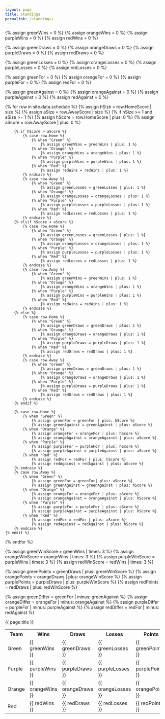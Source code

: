 ```yaml
---
layout: page
title: Standings
permalink: /standings/
---
```


{% assign greenWins = 0 %}
{% assign orangeWins = 0 %}
{% assign purpleWins = 0 %}
{% assign redWins = 0 %}

{% assign greenDraws = 0 %}
{% assign orangeDraws = 0 %}
{% assign purpleDraws = 0 %}
{% assign redDraws = 0 %}

{% assign greenLosses = 0 %}
{% assign orangeLosses = 0 %}
{% assign purpleLosses = 0 %}
{% assign redLosses = 0 %}

{% assign greenFor = 0 %}
{% assign orangeFor = 0 %}
{% assign purpleFor = 0 %}
{% assign redFor = 0 %}

{% assign greenAgainst = 0 %}
{% assign orangeAgainst = 0 %}
{% assign purpleAgainst = 0 %}
{% assign redAgainst = 0 %}

{% for row in site.data.schedule %}
    {% assign hSize = row.HomeScore | size %}
    {% assign aSize = row.AwayScore | size %}
    {% if hSize >= 1 and aSize >= 1 %}
        {% assign hScore = row.HomeScore | plus: 0 %}
        {% assign aScore = row.AwayScore | plus: 0 %}

        {% if hScore > aScore %}
            {% case row.Home %}
                {% when "Green" %}
                    {% assign greenWins = greenWins | plus: 1 %}
                {% when "Orange" %}
                    {% assign orangeWins = orangeWins | plus: 1 %}
                {% when "Purple" %}
                    {% assign purpleWins = purpleWins | plus: 1 %}
                {% when "Red" %}
                    {% assign redWins = redWins | plus: 1 %}
            {% endcase %}
            {% case row.Away %}
                {% when "Green" %}
                    {% assign greenLosses = greenLosses | plus: 1 %}
                {% when "Orange" %}
                    {% assign orangeLosses = orangeLosses | plus: 1 %}
                {% when "Purple" %}
                    {% assign purpleLosses = purpleLosses | plus: 1 %}
                {% when "Red" %}
                    {% assign redLosses = redLosses | plus: 1 %}
            {% endcase %}
        {% elsif hScore < aScore %}
            {% case row.Home %}
                {% when "Green" %}
                    {% assign greenLosses = greenLosses | plus: 1 %}
                {% when "Orange" %}
                    {% assign orangeLosses = orangeLosses | plus: 1 %}
                {% when "Purple" %}
                    {% assign purpleLosses = purpleLosses | plus: 1 %}
                {% when "Red" %}
                    {% assign redLosses = redLosses | plus: 1 %}
            {% endcase %}
            {% case row.Away %}
                {% when "Green" %}
                    {% assign greenWins = greenWins | plus: 1 %}
                {% when "Orange" %}
                    {% assign orangeWins = orangeWins | plus: 1 %}
                {% when "Purple" %}
                    {% assign purpleWins = purpleWins | plus: 1 %}
                {% when "Red" %}
                    {% assign redWins = redWins | plus: 1 %}
            {% endcase %}
        {% else %}
            {% case row.Home %}
                {% when "Green" %}
                    {% assign greenDraws = greenDraws | plus: 1 %}
                {% when "Orange" %}
                    {% assign orangeDraws = orangeDraws | plus: 1 %}
                {% when "Purple" %}
                    {% assign purpleDraws = purpleDraws | plus: 1 %}
                {% when "Red" %}
                    {% assign redDraws = redDraws | plus: 1 %}
            {% endcase %}
            {% case row.Away %}
                {% when "Green" %}
                    {% assign greenDraws = greenDraws | plus: 1 %}
                {% when "Orange" %}
                    {% assign orangeDraws = orangeDraws | plus: 1 %}
                {% when "Purple" %}
                    {% assign purpleDraws = purpleDraws | plus: 1 %}
                {% when "Red" %}
                    {% assign redDraws = redDraws | plus: 1 %}
            {% endcase %}
        {% endif %}

        {% case row.Home %}
            {% when "Green" %}
                {% assign greenFor = greenFor | plus: hScore %}
                {% assign greenAgainst = greenAgainst | plus: aScore %}
            {% when "Orange" %}
                {% assign orangeFor = orangeFor | plus: hScore %}
                {% assign orangeAgainst = orangeAgainst | plus: aScore %}
            {% when "Purple" %}
                {% assign purpleFor = purpleFor | plus: hScore %}
                {% assign purpleAgainst = purpleAgainst | plus: aScore %}
            {% when "Red" %}
                {% assign redFor = redFor | plus: hScore %}
                {% assign redAgainst = redAgainst | plus: aScore %}
        {% endcase %}
        {% case row.Away %}
            {% when "Green" %}
                {% assign greenFor = greenFor| plus: aScore %}
                {% assign greenAgainst = greenAgainst | plus: hScore %}
            {% when "Orange" %}
                {% assign orangeFor = orangeFor | plus: aScore %}
                {% assign orangeAgainst = orangeAgainst | plus: hScore %}
            {% when "Purple" %}
                {% assign purpleFor = purpleFor | plus: aScore %}
                {% assign purpleAgainst = purpleAgainst | plus: hScore %}
            {% when "Red" %}
                {% assign redFor = redFor | plus: aScore %}
                {% assign redAgainst = redAgainst | plus: hScore %}
        {% endcase %}
    {% endif %}
{% endfor %}

{% assign greenWinScore = greenWins | times: 3 %}
{% assign orangeWinScore = orangeWins | times: 3 %}
{% assign purpleWinScore = purpleWins | times: 3 %}
{% assign redWinScore = redWins | times: 3 %}

{% assign greenPoints = greenDraws | plus: greenWinScore %}
{% assign orangePoints = orangeDraws | plus: orangeWinScore %}
{% assign purplePoints = purpleDraws | plus: purpleWinScore %}
{% assign redPoints = redDraws | plus: redWinScore %}

{% assign greenDiffer = greenFor | minus: greenAgainst %}
{% assign orangeDiffer = orangeFor | minus: orangeAgainst %}
{% assign purpleDiffer = purpleFor | minus: purpleAgainst %}
{% assign redDiffer = redFor | minus: redAgainst %}

<div class="card text-center mt-3">
<div class="card-header">{{ page.title }}</div>
<div class="card-body">
<div class="col-12 d-flex justify-content-center">
<div class="overflow-auto ">

<table>
    <tr>
        <th>Team</th>
        <th>Wins</th>
        <th>Draws</th>
        <th>Losses</th>
        <th>Points</th>
        <th>For</th>
        <th>Against</th>
        <th>Differential</th>
    </tr>
    <tr>
        <td class="bg-green text-white">Green</td>
        <td>{{ greenWins }}</td>
        <td>{{ greenDraws }}</td>
        <td>{{ greenLosses }}</td>
        <td>{{ greenPoints }}</td>
        <td>{{ greenFor }}</td>
        <td>{{ greenAgainst }}</td>
        <td>{{ greenDiffer }}</td>
    </tr>
    <tr>
        <td class="bg-purple text-white">Purple</td>
        <td>{{ purpleWins }}</td>
        <td>{{ purpleDraws }}</td>
        <td>{{ purpleLosses }}</td>
        <td>{{ purplePoints }}</td>
        <td>{{ purpleFor }}</td>
        <td>{{ purpleAgainst }}</td>
        <td>{{ purpleDiffer }}</td>
    </tr>
    <tr>
        <td class="bg-orange text-white">Orange</td>
        <td>{{ orangeWins }}</td>
        <td>{{ orangeDraws }}</td>
        <td>{{ orangeLosses }}</td>
        <td>{{ orangePoints }}</td>
        <td>{{ orangeFor }}</td>
        <td>{{ orangeAgainst }}</td>
        <td>{{ orangeDiffer }}</td>
    </tr>
    <tr>
        <td class="bg-red text-white">Red</td>
        <td>{{ redWins }}</td>
        <td>{{ redDraws }}</td>
        <td>{{ redLosses }}</td>
        <td>{{ redPoints }}</td>
        <td>{{ redFor }}</td>
        <td>{{ redAgainst }}</td>
        <td>{{ redDiffer }}</td>
    </tr>
</table>

</div>
</div>
</div>
</div>
